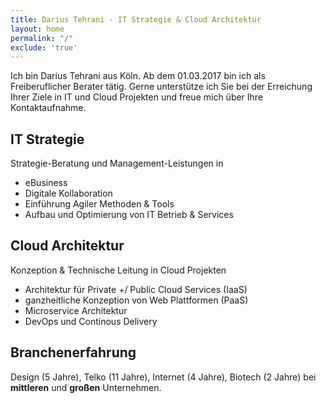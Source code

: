 ```yaml
---
title: Darius Tehrani - IT Strategie & Cloud Architektur
layout: home
permalink: "/"
exclude: 'true'
---
```


Ich bin Darius Tehrani aus Köln.
Ab dem 01.03.2017 bin ich als Freiberuflicher Berater tätig.
Gerne unterstütze ich Sie bei der Erreichung Ihrer Ziele in IT und Cloud Projekten und freue mich über Ihre Kontaktaufnahme.

## IT Strategie
Strategie-Beratung  und Management-Leistungen in
* eBusiness
* Digitale Kollaboration
* Einführung Agiler Methoden & Tools
* Aufbau und Optimierung von IT Betrieb &  Services

## Cloud Architektur
Konzeption & Technische Leitung in Cloud Projekten
* Architektur für Private +/ Public Cloud Services (IaaS)
* ganzheitliche Konzeption von Web Plattformen (PaaS)
* Microservice Architektur
* DevOps und Continous Delivery


## Branchenerfahrung
Design (5 Jahre), Telko (11 Jahre), Internet (4 Jahre), Biotech  (2 Jahre) bei **mittleren** und **großen** Unternehmen.
